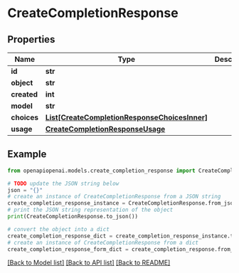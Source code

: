 # CreateCompletionResponse


## Properties

Name | Type | Description | Notes
------------ | ------------- | ------------- | -------------
**id** | **str** |  | 
**object** | **str** |  | 
**created** | **int** |  | 
**model** | **str** |  | 
**choices** | [**List[CreateCompletionResponseChoicesInner]**](CreateCompletionResponseChoicesInner.md) |  | 
**usage** | [**CreateCompletionResponseUsage**](CreateCompletionResponseUsage.md) |  | [optional] 

## Example

```python
from openapiopenai.models.create_completion_response import CreateCompletionResponse

# TODO update the JSON string below
json = "{}"
# create an instance of CreateCompletionResponse from a JSON string
create_completion_response_instance = CreateCompletionResponse.from_json(json)
# print the JSON string representation of the object
print(CreateCompletionResponse.to_json())

# convert the object into a dict
create_completion_response_dict = create_completion_response_instance.to_dict()
# create an instance of CreateCompletionResponse from a dict
create_completion_response_form_dict = create_completion_response.from_dict(create_completion_response_dict)
```
[[Back to Model list]](../README.md#documentation-for-models) [[Back to API list]](../README.md#documentation-for-api-endpoints) [[Back to README]](../README.md)


